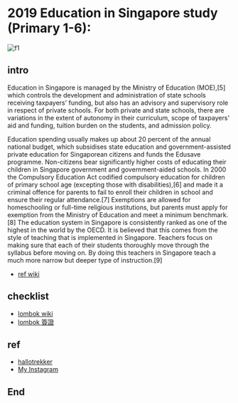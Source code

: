 # 2019 Education in Singapore study (Primary 1-6):
![f1](https://github.com/HCH1/blog/blob/master/fig/sgedu1.png)

## intro
Education in Singapore is managed by the Ministry of Education (MOE),[5] which controls the development and administration of state schools receiving taxpayers' funding, but also has an advisory and supervisory role in respect of private schools. For both private and state schools, there are variations in the extent of autonomy in their curriculum, scope of taxpayers' aid and funding, tuition burden on the students, and admission policy.

Education spending usually makes up about 20 percent of the annual national budget, which subsidises state education and government-assisted private education for Singaporean citizens and funds the Edusave programme. Non-citizens bear significantly higher costs of educating their children in Singapore government and government-aided schools. In 2000 the Compulsory Education Act codified compulsory education for children of primary school age (excepting those with disabilities),[6] and made it a criminal offence for parents to fail to enroll their children in school and ensure their regular attendance.[7] Exemptions are allowed for homeschooling or full-time religious institutions, but parents must apply for exemption from the Ministry of Education and meet a minimum benchmark.[8] The education system in Singapore is consistently ranked as one of the highest in the world by the OECD. It is believed that this comes from the style of teaching that is implemented in Singapore. Teachers focus on making sure that each of their students thoroughly move through the syllabus before moving on. By doing this teachers in Singapore teach a much more narrow but deeper type of instruction.[9]

- [ref wiki](https://en.wikipedia.org/wiki/Education_in_Singapore)

## checklist
- [lombok wiki](https://www.google.com.tw/search?source=hp&ei=JzIkXMrUB42y9QOcxZ6YAg&q=lombok+wiki)
- [lombok 簽證](https://www.google.com.tw/search?source=hp&ei=JzIkXMrUB42y9QOcxZ6YAg&q=lombok+簽證)


## ref
- [hallotrekker](http://hallotrekker.com/category/rinjani-trekking-packages/trekking-via-senaru/)
- [My Instagram](https://www.instagram.com/redbox111)

## End
